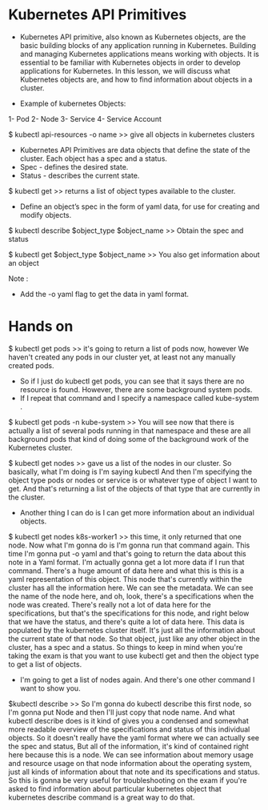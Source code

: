 # Kubernetes API Primitives

- Kubernetes API primitive, also known as Kubernetes objects, are the basic building blocks of any application running in Kubernetes. Building and managing Kubernetes applications means working with objects. It is essential to be familiar with Kubernetes objects in order to develop applications for Kubernetes. In this lesson, we will discuss what Kubernetes objects are, and how to find information about objects in a cluster.

- Example of kubernetes Objects: 

1- Pod
2- Node
3- Service 
4- Service Account

$ kubectl api-resources -o name >> give all objects in kubernetes clusters

- Kubernetes API Primitives are data objects that define the state of the cluster. Each object has a spec and a status.
- Spec - defines the desired state. 
- Status - describes the current state.

$ kubectl get >> returns a list of object types available to the cluster.
- Define an object’s spec in the form of yaml data, for use for creating and modify objects.

$ kubectl describe $object_type $object_name  >> Obtain the spec and status

$ kubectl get $object_type $object_name >> You also get information about an object

Note : 
* Add the -o yaml flag to get the data in yaml format.

# Hands on 

$ kubectl get pods >>  it's going to return a list of pods now, however We haven't created any pods in our cluster yet, at least not any manually created pods. 

- So if I just do kubectl get pods, you can see that it says there are no resource is found. However, there are some background system pods.
- If I repeat that command and I specify a namespace called kube-system .

$ kubectl get pods -n kube-system >> You will see now that there is actually a list of several pods running in that namespace and these are all background pods that kind of doing some of the background work of the Kubernetes cluster.

$ kubectl get nodes >>  gave us a list of the nodes in our cluster. So basically, what I'm doing is I'm saying kubectl And then I'm specifying the object type pods or nodes or service is or whatever type of object I want to get. And that's returning a list of the objects of that type that are currently in the cluster. 

- Another thing I can do is I can get more information about an individual objects. 

$ kubectl get nodes k8s-worker1 >> this time, it only returned that one node. Now what I'm gonna do is I'm gonna run that command again. This time I'm gonna put -o yaml and that's going to return the data about this note in a Yaml format. I'm actually gonna get a lot more data if I run that command. There's a huge amount of data here and what this is this is a yaml representation of this object. This node that's currently within the cluster has all the information here. We can see the metadata. We can see the name of the node here, and oh, look, there's a specifications when the node was created. There's really not a lot of data here for the specifications, but that's the specifications for this node, and right below that we have the status, and there's quite a lot of data here. This data is populated by the kubernetes cluster itself. It's just all the information about the current state of that node. So that object, just like any other object in the cluster, has a spec and a status. So things to keep in mind when you're taking the exam is that you want to use kubectl get and then the object type to get a list of objects. 

- I'm going to get a list of nodes again. And there's one other command I want to show you.

$kubectl describe >>  So I'm gonna do kubectl describe this first node, so I'm gonna put Node and then I'll just copy that node name. And what kubectl describe does is it kind of gives you a condensed and somewhat more readable overview of the specifications and status of this individual objects. So it doesn't really have the yaml format where we can actually see the spec and status, But all of the information, it's kind of contained right here because this is a node. We can see information about memory usage and resource usage on that node information about the operating system, just all kinds of information about that note and its specifications and status. So this is gonna be very useful for troubleshooting on the exam if you're asked to find information about particular kubernetes object that kubernetes describe command is a great way to do that.






